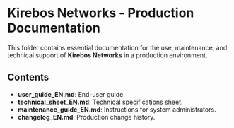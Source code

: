 # Kirebos Networks - Production Documentation

This folder contains essential documentation for the use, maintenance, and technical support of **Kirebos Networks** in a production environment.

## Contents

- **user_guide_EN.md**: End-user guide.
- **technical_sheet_EN.md**: Technical specifications sheet.
- **maintenance_guide_EN.md**: Instructions for system administrators.
- **changelog_EN.md**: Production change history.
